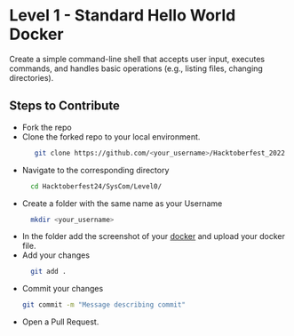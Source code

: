 # Level 1 - Standard Hello World Docker
Create a simple command-line shell that accepts user input, executes commands, and handles basic operations (e.g., listing files, changing directories).
## Steps to Contribute
+ Fork the repo
+ Clone the forked repo to your local environment.
  ```bash
     git clone https://github.com/<your_username>/Hacktoberfest_2022
  ```
+ Navigate to the corresponding directory
  ```bash
    cd Hacktoberfest24/SysCom/Level0/
  ```
+ Create a folder with the same name as your Username
  ```bash
    mkdir <your_username>
  ```
+ In the folder add the screenshot of your [docker](SysCom) and upload your docker file.
+ Add your changes
  ```bash
    git add .
  ```
+ Commit your changes
  ```bash
  git commit -m "Message describing commit"
  ```
+ Open a Pull Request.
